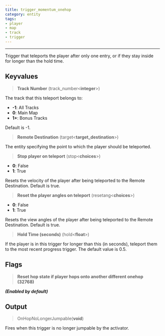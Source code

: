 ```yaml
---
title: trigger_momentum_onehop
category: entity
tags:
- player
- map
- track
- trigger
---
```

----


Trigger that teleports the player after only one entry, or if they stay inside for longer than the hold time.

## Keyvalues

>**Track Number** (track_number&lt;**integer**&gt;)

The track that this teleport belongs to: 

 - **-1**: All Tracks
 - **0**: Main Map
 - **1+**: Bonus Tracks

Default is -1.

>**Remote Destination** (target&lt;**target_destination**&gt;)  

The entity specifying the point to which the player should be teleported.

>**Stop player on teleport** (stop&lt;**choices**&gt;)
 - **0**: False
 - **1**: True

Resets the velocity of the player after being teleported to the Remote Destination. Default is true.

>**Reset the player angles on teleport** (resetang&lt;**choices**&gt;)
 - **0**: False
 - **1**: True

Resets the view angles of the player after being teleported to the Remote Destination. Default is true.

>**Hold Time (seconds)** (hold&lt;**float**&gt;)

If the player is in this trigger for longer than this (in seconds), teleport them to the most recent progress trigger.
The default value is 0.5.

## Flags

> **Reset hop state if player hops onto another different onehop (32768)**

 ***(Enabled by default)***
## Output

> OnHopNoLongerJumpable(**void**)

Fires when this trigger is no longer jumpable by the activator.
